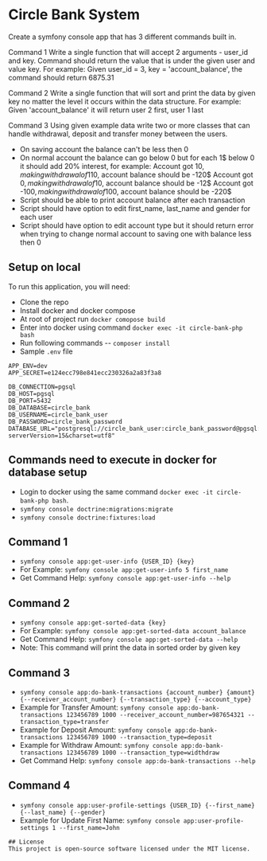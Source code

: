 # Circle Bank System
Create a symfony console app that has 3 different commands built in.

Command 1
Write a single function that will accept 2 arguments - user_id and key. Command should return the value that is under the given user and value key. For example: Given user_id = 3, key = 'account_balance', the command should return 6875.31

Command 2
Write a single function that will sort and print the data by given key no matter the level it occurs within the data structure. For example: Given 'account_balance' it will return user 2 first, user 1 last

Command 3
Using given example data write two or more classes that can handle withdrawal, deposit and transfer money between the users.

- On saving account the balance can't be less then 0
- On normal account the balance can go below 0 but for each 1$ below 0 it should add 20% interest, for example:
  Account got 10$, making withdrawal of 110$, account balance should be -120$
  Account got 0$, making withdrawal of 10$, account balance should be -12$
  Account got -100$, making withdrawal of 100$, account balance should be -220$
- Script should be able to print account balance after each transaction
- Script should have option to edit first_name, last_name and gender for each user
- Script should have option to edit account type but it should return error when trying to change normal account to saving one with balance less then 0
## Setup on local

To run this application, you will need:

- Clone the repo
- Install docker and docker compose
- At root of project run `docker comopose build`
- Enter into docker using command `docker exec -it circle-bank-php bash`
- Run following commands
  -- `composer install`
- Sample `.env` file
```env
APP_ENV=dev
APP_SECRET=e124ecc798e841ecc230326a2a83f3a8

DB_CONNECTION=pgsql
DB_HOST=pgsql
DB_PORT=5432
DB_DATABASE=circle_bank
DB_USERNAME=circle_bank_user
DB_PASSWORD=circle_bank_password
DATABASE_URL="postgresql://circle_bank_user:circle_bank_password@pgsql:5432/circle_bank?serverVersion=15&charset=utf8"
```
## Commands need to execute in docker for database setup
- Login to docker using the same command `docker exec -it circle-bank-php bash`.
- `symfony console doctrine:migrations:migrate`
- `symfony console doctrine:fixtures:load`

## Command 1
- `symfony console app:get-user-info {USER_ID} {key}`
- For Example: `symfony console app:get-user-info 5 first_name`
- Get Command Help: `symfony console app:get-user-info --help`

## Command 2
- `symfony console app:get-sorted-data {key}`
- For Example: `symfony console app:get-sorted-data account_balance`
- Get Command Help: `symfony console app:get-sorted-data --help`
- Note: This command will print the data in sorted order by given key

## Command 3
- `symfony console app:do-bank-transactions {account_number} {amount} {--receiver_account_number} {--transaction_type} {--account_type}`
- Example for Transfer Amount: `symfony console app:do-bank-transactions 123456789 1000 --receiver_account_number=987654321 --transaction_type=transfer`
- Example for Deposit Amount: `symfony console app:do-bank-transactions 123456789 1000 --transaction_type=deposit`
- Example for Withdraw Amount: `symfony console app:do-bank-transactions 123456789 1000 --transaction_type=widthdraw`
- Get Command Help: `symfony console app:do-bank-transactions --help`

## Command 4
- `symfony console app:user-profile-settings {USER_ID} {--first_name} {--last_name} {--gender}`
- Example for Update First Name: `symfony console app:user-profile-settings 1 --first_name=John`

````
## License
This project is open-source software licensed under the MIT license.
